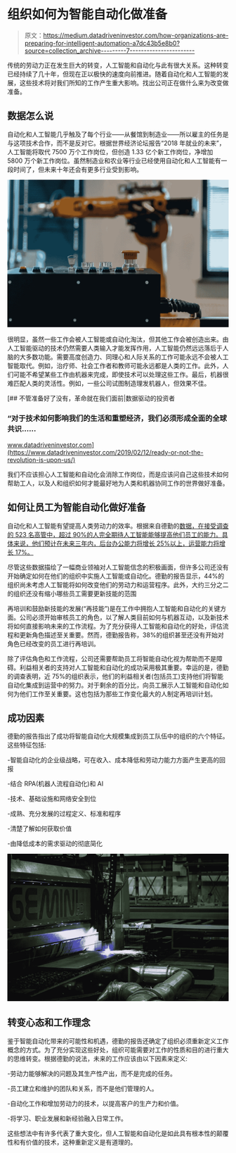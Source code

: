 # 组织如何为智能自动化做准备

> 原文：<https://medium.datadriveninvestor.com/how-organizations-are-preparing-for-intelligent-automation-a7dc43b5e8b0?source=collection_archive---------7----------------------->

传统的劳动力正在发生巨大的转变，人工智能和自动化与此有很大关系。这种转变已经持续了几十年，但现在正以极快的速度向前推进。随着自动化和人工智能的发展，这些技术将对我们所知的工作产生重大影响。找出公司正在做什么来为改变做准备。

## **数据怎么说**

自动化和人工智能几乎触及了每个行业——从餐馆到制造业——所以雇主的任务是与这项技术合作，而不是反对它。根据世界经济论坛报告“2018 年就业的未来”，人工智能将取代 7500 万个工作岗位，但创造 1.33 亿个新工作岗位，净增加 5800 万个新工作岗位。虽然制造业和农业等行业已经使用自动化和人工智能有一段时间了，但未来十年还会有更多行业受到影响。

![](img/bc5a78d93d2f2d1e2b602aa6f1beef00.png)

很明显，虽然一些工作会被人工智能或自动化淘汰，但其他工作会被创造出来。由人工智能驱动的技术仍然需要人类输入才能发挥作用，人工智能仍然远远落后于人脑的大多数功能。需要高度创造力、同理心和人际关系的工作可能永远不会被人工智能取代。例如，治疗师、社会工作者和教师可能永远都是人类的工作。此外，人们可能不希望某些工作由机器来完成，即使技术可以处理这些工作。最后，机器很难匹配人类的灵活性。例如，一些公司试图制造理发机器人，但效果不佳。

[](https://www.datadriveninvestor.com/2019/02/12/ready-or-not-the-revolution-is-upon-us/) [## 不管准备好了没有，革命就在我们面前|数据驱动的投资者

### “对于技术如何影响我们的生活和重塑经济，我们必须形成全面的全球共识……

www.datadriveninvestor.com](https://www.datadriveninvestor.com/2019/02/12/ready-or-not-the-revolution-is-upon-us/) 

我们不应该担心人工智能和自动化会消除工作岗位，而是应该问自己这些技术如何帮助工人，以及人和组织如何才能最好地为人类和机器协同工作的世界做好准备。

## **如何让员工为智能自动化做好准备**

自动化和人工智能有望提高人类劳动力的效率。根据来自德勤的[数据，在接受调查的 523 名高管中，超过 90%的人完全期待人工智能能够提高他们员工的能力。具体来说，他们预计在未来三年内，后台办公能力将增长 25%以上，运营能力将增长 17%。](https://www2.deloitte.com/us/en/insights/focus/technology-and-the-future-of-work/intelligent-automation-technologies-strategies.html)

尽管这些数据描绘了一幅商业领袖对人工智能信念的积极画面，但许多公司还没有开始确定如何在他们的组织中实施人工智能或自动化。德勤的报告显示，44%的组织尚未考虑人工智能将如何改变他们的劳动力和运营程序。此外，大约三分之二的组织还没有缩小哪些员工需要更新技能的范围

再培训和鼓励新技能的发展(“再技能”)是在工作中拥抱人工智能和自动化的关键方面。公司必须开始审核员工的角色，以了解人类目前如何与机器互动，以及新技术将如何直接影响未来的工作流程。为了充分获得人工智能和自动化的好处，评估流程和更新角色描述至关重要。然而，德勤报告称，38%的组织甚至还没有开始对角色已经改变的员工进行再培训。

除了评估角色和工作流程，公司还需要帮助员工将智能自动化视为帮助而不是障碍。利益相关者的支持对人工智能和自动化的成功采用极其重要。幸运的是，德勤的调查表明，近 75%的组织表示，他们的利益相关者(包括员工)支持他们将智能自动化集成到运营中的努力。对于剩余的百分比，向员工展示人工智能和自动化如何为他们工作至关重要。这也包括为那些工作变化最大的人制定再培训计划。

## **成功因素**

德勤的报告指出了成功将智能自动化大规模集成到员工队伍中的组织的六个特征。这些特征包括:

-智能自动化的企业级战略，可在收入、成本降低和劳动力能力方面产生更高的回报

-结合 RPA(机器人流程自动化)和 AI

-技术、基础设施和网络安全到位

-成熟、充分发展的过程定义、标准和程序

-清楚了解如何获取价值

-由降低成本的需求驱动的彻底简化

![](img/78039e1622f311e9a67033e10ed7e20b.png)

## **转变心态和工作理念**

鉴于智能自动化带来的可能性和机遇，德勤的报告还确定了组织必须重新定义工作概念的方式。为了充分实现这些好处，组织可能需要对工作的性质和目的进行重大的思维转变。根据德勤的说法，未来的工作应该由以下因素来定义:

-劳动力能够解决的问题及其生产性产出，而不是完成的任务。

-员工建立和维护的团队和关系，而不是他们管理的人。

-自动化工作和增加劳动力的技术，以提高客户的生产力和价值。

-将学习、职业发展和新经验融入日常工作。

这些想法中有许多代表了重大变化，但人工智能和自动化是如此具有根本性的颠覆性和有价值的技术，这种重新定义是有道理的。